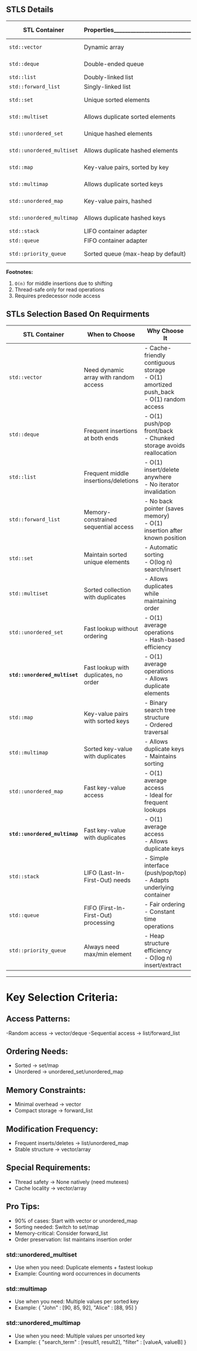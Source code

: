 ## STLS Details

| STL Container            | Properties_____________________________ | Underlying_Data_Structure | Insert       | Delete       | Find         | Iteration   | Memory Overhead | Ordering  | Duplicates | Random Access | Thread Safety |
|--------------------------|----------------------------------------|---------------------------|--------------|--------------|--------------|-------------|-----------------|-----------|------------|---------------|---------------|
| `std::vector`          | Dynamic array                          | Contiguous array          | O(1) end¹    | O(1) end     | O(n)         | O(1)        | Low             | Insertion | Allowed    | O(1)          | No²           |
| `std::deque`           | Double-ended queue                     | Chunked array             | O(1) ends    | O(1) ends    | O(n)         | O(1)        | Medium          | Insertion | Allowed    | O(1)          | No            |
| `std::list`            | Doubly-linked list                     | Linked nodes              | O(1)         | O(1)         | O(n)         | O(1)        | High            | Insertion | Allowed    | No            | No            |
| `std::forward_list`    | Singly-linked list                     | Linked nodes              | O(1)         | O(1)³        | O(n)         | O(1)        | Medium          | Insertion | Allowed    | No            | No            |
| `std::set`            | Unique sorted elements                 | Red-Black Tree            | O(log n)     | O(log n)     | O(log n)     | O(n)        | High            | Sorted    | No         | No            | No            |
| `std::multiset`       | Allows duplicate sorted elements       | Red-Black Tree            | O(log n)     | O(log n)     | O(log n)     | O(n)        | High            | Sorted    | Yes        | No            | No            |
| `std::unordered_set`  | Unique hashed elements                 | Hash table                | O(1) avg     | O(1) avg     | O(1) avg     | O(n)        | Medium          | Hashed    | No         | No            | No            |
| `std::unordered_multiset` | Allows duplicate hashed elements    | Hash table                | O(1) avg     | O(1) avg     | O(1) avg     | O(n)        | Medium          | Hashed    | Yes        | No            | No            |
| `std::map`            | Key-value pairs, sorted by key         | Red-Black Tree            | O(log n)     | O(log n)     | O(log n)     | O(n)        | High            | Sorted    | Unique keys| No            | No            |
| `std::multimap`       | Allows duplicate sorted keys           | Red-Black Tree            | O(log n)     | O(log n)     | O(log n)     | O(n)        | High            | Sorted    | Dupe keys  | No            | No            |
| `std::unordered_map`  | Key-value pairs, hashed                | Hash table                | O(1) avg     | O(1) avg     | O(1) avg     | O(n)        | Medium          | Hashed    | Unique keys| No            | No            |
| `std::unordered_multimap` | Allows duplicate hashed keys        | Hash table                | O(1) avg     | O(1) avg     | O(1) avg     | O(n)        | Medium          | Hashed    | Dupe keys  | No            | No            |
| `std::stack`          | LIFO container adapter                 | (Uses underlying)         | O(1)         | O(1)         | No           | No          | Depends         | LIFO      | Allowed    | No            | No            |
| `std::queue`          | FIFO container adapter                 | (Uses underlying)         | O(1)         | O(1)         | No           | No          | Depends         | FIFO      | Allowed    | No            | No            |
| `std::priority_queue` | Sorted queue (max-heap by default)     | Heap structure            | O(log n)     | O(log n)     | O(n)         | No          | Medium          | Sorted    | Allowed    | No            | No            |

**Footnotes:**
1. `O(n)` for middle insertions due to shifting
2. Thread-safe only for read operations
3. Requires predecessor node access

## STLs Selection Based On Requirments
| STL Container            | When to Choose                          | Why Choose It                                                                 | Real-World Use Case                     |
|--------------------------|----------------------------------------|-------------------------------------------------------------------------------|-----------------------------------------|
| `std::vector`           | Need dynamic array with random access  | - Cache-friendly contiguous storage<br>- O(1) amortized push_back<br>- O(1) random access | Game entity storage, CSV data loading   |
| `std::deque`            | Frequent insertions at both ends       | - O(1) push/pop front/back<br>- Chunked storage avoids reallocation           | Message queue, Undo/Redo buffers        |
| `std::list`             | Frequent middle insertions/deletions   | - O(1) insert/delete anywhere<br>- No iterator invalidation                    | Browser history, Genetic algorithm populations |
| `std::forward_list`     | Memory-constrained sequential access   | - No back pointer (saves memory)<br>- O(1) insertion after known position      | Embedded systems, Parser token chains   |
| `std::set`              | Maintain sorted unique elements        | - Automatic sorting<br>- O(log n) search/insert                                | Dictionary words, Sorted leaderboard    |
| `std::multiset`         | Sorted collection with duplicates      | - Allows duplicates while maintaining order                                    | Student grade records, Sensor value logs |
| `std::unordered_set`    | Fast lookup without ordering           | - O(1) average operations<br>- Hash-based efficiency                          | Username database, Spellchecker dictionary |
| **`std::unordered_multiset`** | Fast lookup with duplicates, no order | - O(1) average operations<br>- Allows duplicate elements                       | Word frequency counter, Log analysis    |
| `std::map`              | Key-value pairs with sorted keys       | - Binary search tree structure<br>- Ordered traversal                          | Configuration settings, Language dictionaries |
| `std::multimap`         | Sorted key-value with duplicates       | - Allows duplicate keys<br>- Maintains sorting                                 | Student course registrations, Book index |
| `std::unordered_map`    | Fast key-value access                  | - O(1) average access<br>- Ideal for frequent lookups                         | HTTP header storage, Cache implementations |
| **`std::unordered_multimap`** | Fast key-value with duplicates      | - O(1) average access<br>- Allows duplicate keys                              | HTTP query parameters, Database indices |
| `std::stack`            | LIFO (Last-In-First-Out) needs         | - Simple interface (push/pop/top)<br>- Adapts underlying container            | Function call stack, Expression evaluation |
| `std::queue`            | FIFO (First-In-First-Out) processing   | - Fair ordering<br>- Constant time operations                                  | Printer job queue, Breadth-first search |
| `std::priority_queue`   | Always need max/min element            | - Heap structure efficiency<br>- O(log n) insert/extract                       | Dijkstra's algorithm, Hospital triage   |


---

# Key Selection Criteria:
## Access Patterns:
-Random access → vector/deque
-Sequential access → list/forward_list

## Ordering Needs:
- Sorted → set/map
- Unordered → unordered_set/unordered_map

## Memory Constraints:
- Minimal overhead → vector
- Compact storage → forward_list

## Modification Frequency:
- Frequent inserts/deletes → list/unordered_map
- Stable structure → vector/array

## Special Requirements:
- Thread safety → None natively (need mutexes)
- Cache locality → vector/array

## Pro Tips:
- 90% of cases: Start with vector or unordered_map
- Sorting needed: Switch to set/map
- Memory-critical: Consider forward_list
- Order preservation: list maintains insertion order


### std::unordered_multiset
- Use when you need: Duplicate elements + fastest lookup
- Example: Counting word occurrences in documents

### std::multimap
- Use when you need: Multiple values per sorted key
- Example: { "John" : [90, 85, 92], "Alice" : [88, 95] }

### std::unordered_multimap
- Use when you need: Multiple values per unsorted key
- Example: { "search_term" : [result1, result2], "filter" : [valueA, valueB] }
